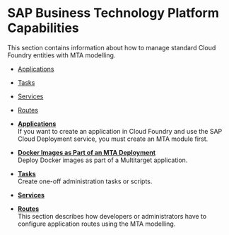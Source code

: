 <!-- loio1d6f3ca2316f4cd8b7c297a33cd21278 -->

# SAP Business Technology Platform Capabilities

This section contains information about how to manage standard Cloud Foundry entities with MTA modelling.

-   [Applications](Applications_0540211.md)
-   [Tasks](Tasks_a1c184c.md)
-   [Services](Services_6ef40df.md)
-   [Routes](Routes_53daaaf.md)

-   **[Applications](Applications_0540211.md "If you want to create an application in Cloud Foundry and use the SAP Cloud Deployment
                                    service, you must create
		an MTA module first.")**  
If you want to create an application in Cloud Foundry and use the SAP Cloud Deployment service, you must create an MTA module first.
-   **[Docker Images as Part of an MTA Deployment](Docker_Images_as_Part_of_an_MTA_Deployment_754d480.md "Deploy Docker images as part of a Multitarget application.")**  
Deploy Docker images as part of a Multitarget application.
-   **[Tasks](Tasks_a1c184c.md "Create one-off administration tasks or scripts.")**  
Create one-off administration tasks or scripts.
-   **[Services](Services_6ef40df.md)**  

-   **[Routes](Routes_53daaaf.md "This section describes how developers or administrators have to configure application
		routes using the MTA modelling.  ")**  
This section describes how developers or administrators have to configure application routes using the MTA modelling.

